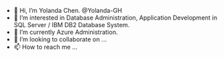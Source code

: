 - 👋 Hi, I’m Yolanda Chen. @Yolanda-GH
- 👀 I’m interested in Database Administration, Application Development in SQL Server / IBM DB2 Database System.
- 🌱 I’m currently Azure Administration.
- 💞️ I’m looking to collaborate on ...
- 📫 How to reach me ...

<!---
Yolanda-GH/Yolanda-GH is a ✨ special ✨ repository because its `README.md` (this file) appears on your GitHub profile.
You can click the Preview link to take a look at your changes.
--->

